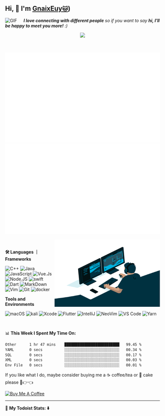 ## Hi, 👋 I'm <a href="https://blog.GnaixEuy.cn" target="_blank">GnaixEuy<sup><a href="tencent://message/?uin=1259409073&Site=&Menu=yes" title="pronounce">`🐱`</a></sup>)</a>

<img align="left" alt="GIF" src="https://media.giphy.com/media/LnQjpWaON8nhr21vNW/giphy.gif" width="60" title="Say HI"> <em><b>I love connecting with different people</b> so if you want to say <b>hi, I'll be happy to meet you more!</b> :)</em>

<p align="center">
  <a href="https://count.getloli.com/"><img src="https://count.getloli.com/get/@:GnaixEuy?theme=rule34"></a>
  </p>
</p>

<br>

<!-- ![Github Stats](https://github-readme-stats.vercel.app/api?username=GnaixEuy&bg_color=30,e96443,904e95&title_color=fff&text_color=fff) -->

![GnaixEuy Overview](https://raw.githubusercontent.com/GnaixEuy/github-stats-transparent/output/generated/overview.svg)
![GnaixEuy Language](https://raw.githubusercontent.com/GnaixEuy/github-stats-transparent/output/generated/languages.svg)

<img align="right" alt="GIF" src="https://github.com/GnaixEuy/GnaixEuy/blob/main/README.assets/code.gif?raw=true" width="343" height="220" title="Do what you like, and do it best!"> &nbsp;&nbsp;&nbsp;&nbsp;

**🛠 Languages ｜ Frameworks**

![C++](https://img.shields.io/badge/-C++-blue?style=plastic&logo=cplusplus)
![Java](https://img.shields.io/badge/-Java-3f4441?style=plastic&logo=springboot)
![JavaScript](https://img.shields.io/badge/-JavaScript-black?style=plastic&logo=javascript)
![Vue.Js](https://img.shields.io/badge/-Vue.Js-white?style=plastic&logo=vuedotjs)
![Node.JS](https://img.shields.io/badge/-Node.Js-black?style=plastic&logo=Node.js)
![swift](https://img.shields.io/badge/-Swift-black?style=plastic&logo=Swift&color=black)
![Dart](https://img.shields.io/badge/-Dart-0175C2?style=plastic&logo=Dart)
![MarkDown](https://img.shields.io/badge/-MarkDown-E10098?style=plastic&logo=MarkDown)
![Vim](https://img.shields.io/badge/-Vim-green?style=plastic&logo=vim)
![Git](https://img.shields.io/badge/-Git-black?style=plastic&logo=git)
![docker](https://img.shields.io/badge/-Docker-8fcfd1?style=plastic&&logo=docker)

**Tools and Environments**

![macOS](https://img.shields.io/badge/-macOS-gray?style=plastic&logo=macOS)
![kali](https://img.shields.io/badge/-kalilinux-white?style=plastic&logo=kali-linux)
![Xcode](https://img.shields.io/badge/-Xcode-40E0D0?style=plastic&logo=Xcode)
![Flutter](https://img.shields.io/badge/-Flutter-02569B?style=plastic&logo=Flutter)
![IntelliJ](https://img.shields.io/badge/-IntelliJ_全家桶-4169E1?style=plastic&logo=IntelliJIdea)
![NeoVim](https://img.shields.io/badge/-NeoVim-gray?style=plastic&logo=neovim)
![VS Code](https://img.shields.io/badge/-VS%20Code-00BFFF?style=plastic&logo=visual-studio-code)
![Yarn](https://img.shields.io/badge/-Yarn-gray?style=plastic&logo=yarn)

<br>

📊 **This Week I Spent My Time On:**

<!--START_SECTION:waka-->

```txt
Other      1 hr 47 mins    █████████████████████████   99.45 %
YAML       0 secs          ░░░░░░░░░░░░░░░░░░░░░░░░░   00.34 %
SQL        0 secs          ░░░░░░░░░░░░░░░░░░░░░░░░░   00.17 %
XML        0 secs          ░░░░░░░░░░░░░░░░░░░░░░░░░   00.03 %
Env File   0 secs          ░░░░░░░░░░░░░░░░░░░░░░░░░   00.01 %
```

<!--END_SECTION:waka-->

If you like what I do, maybe consider buying me a ☕ coffee/tea or 🍰 cake please 🥺👉👈

<a href="https://blog.gnaixeuy.cn/donate/" target="_blank"><img src="https://cdn.buymeacoffee.com/buttons/v2/default-red.png" alt="Buy Me A Coffee" width="150" ></a>

---

🚧 **My Todoist Stats: ⬇️**
